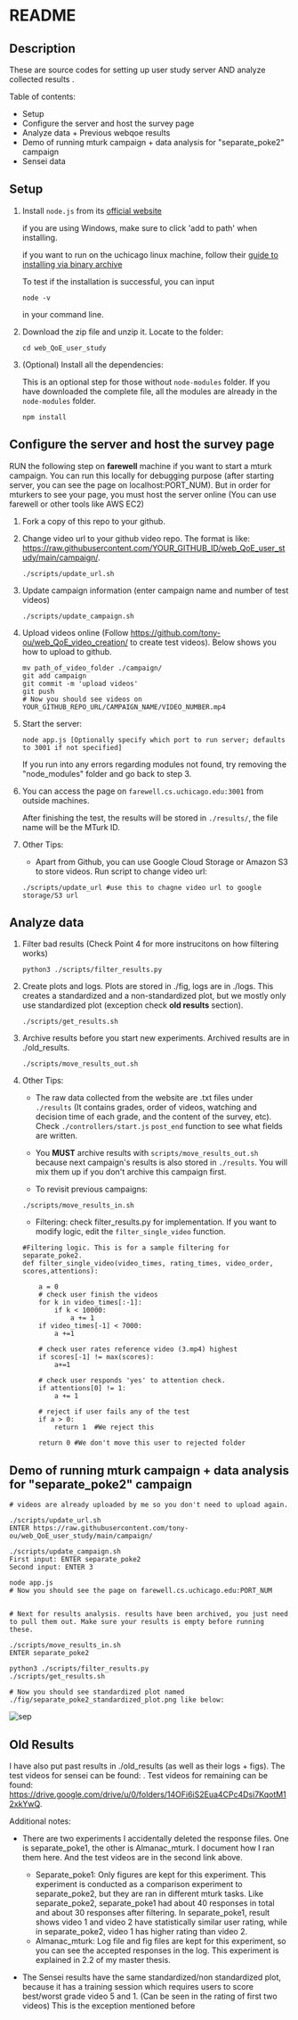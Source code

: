 
# README

## Description

These are source codes for setting up user study server AND analyze collected results .

Table of contents:
- Setup
- Configure the server and host the survey page
- Analyze data + Previous webqoe results
- Demo of running mturk campaign + data analysis for "separate_poke2" campaign
- Sensei data
## Setup

1. Install `node.js` from its [official website](https://nodejs.org/en/download/)

   if you are using Windows, make sure to click 'add to path' when installing.

   if you want to run on the uchicago linux machine, follow their [guide to installing via binary archive](https://github.com/nodejs/help/wiki/Installation)

   To test if the installation is successful, you can input 

   ```shell
   node -v
   ```

   in your command line.

2. Download the zip file and unzip  it. Locate to the folder:

   ```shell
   cd web_QoE_user_study
   ```

3. (Optional) Install all the dependencies:

   This is an optional step for those without `node-modules` folder. If you have downloaded the complete file, all the modules are already in the `node-modules` folder.

   ```shell
   npm install
   ```


## Configure the server and host the survey page

RUN the following step on **farewell** machine if you want to start a mturk campaign. You can run this locally for debugging purpose (after starting server, you can see the page on localhost:PORT_NUM). But in order for mturkers to see your page, you must host the server online (You can use farewell or other tools like AWS EC2)

1. Fork a copy of this repo to your github. 
2. Change video url to your github video repo. The format is like: https://raw.githubusercontent.com/YOUR_GITHUB_ID/web_QoE_user_study/main/campaign/. 
   ```shell
   ./scripts/update_url.sh
   
   ```

3. Update campaign information (enter campaign name and number of test videos)
   ```shell
   ./scripts/update_campaign.sh 
   ```
 
4. Upload videos online (Follow https://github.com/tony-ou/web_QoE_video_creation/ to create test videos). Below shows you how to upload to github.
   ```shell
   mv path_of_video_folder ./campaign/
   git add campaign
   git commit -m 'upload videos'
   git push
   # Now you should see videos on YOUR_GITHUB_REPO_URL/CAMPAIGN_NAME/VIDEO_NUMBER.mp4
   ```
5. Start the server:

   ```shell
   node app.js [Optionally specify which port to run server; defaults to 3001 if not specified]
   ```

   If you run into any errors regarding modules not found, try removing the "node_modules" folder and go back to step 3.

6. You can access the page on `farewell.cs.uchicago.edu:3001` from outside machines.

   After finishing the test, the results will be stored in `./results/`, the file name will be the MTurk ID.
   
7. Other Tips:
   - Apart from Github, you can use Google Cloud Storage or Amazon S3 to store videos. Run script to change video url:
   ```shell
   ./scripts/update_url #use this to chagne video url to google storage/S3 url
   ```


## Analyze data
1. Filter bad results (Check Point 4 for more instrucitons on how filtering works)
   ```shell
   python3 ./scripts/filter_results.py 
   ```

2. Create plots and logs. Plots are stored in ./fig, logs are in ./logs. This creates a standardized and a non-standardized plot, but we mostly only use standardized plot (exception check **old results** section). 
   ```shell
   ./scripts/get_results.sh 
   ```
3. Archive results before you start new experiments. Archived results are in ./old_results.
   ```shell
   ./scripts/move_results_out.sh 
   ```

4. Other Tips:

   - The raw data collected from the website are .txt files under `./results` (It contains grades, order of videos, watching and decision time of each grade, and the content of the survey, etc). Check `./controllers/start.js` `post_end` function to see what fields are written. 

   - You **MUST** archive results with `scripts/move_results_out.sh` because next campaign's results is also stored in `./results`. You will mix them up if you don't archive this campaign first. 

   - To revisit previous campaigns:
   ```shell
   ./scripts/move_results_in.sh 
   ```
   - Filtering: check filter_results.py for implementation. If you want to modify logic, edit the `filter_single_video` function.
   ```shell
   #Filtering logic. This is for a sample filtering for separate_poke2.   
   def filter_single_video(video_times, rating_times, video_order, scores,attentions):

       a = 0
       # check user finish the videos
       for k in video_times[:-1]:
           if k < 10000:
               a += 1
       if video_times[-1] < 7000:
           a +=1

       # check user rates reference video (3.mp4) highest
       if scores[-1] != max(scores):
           a+=1

       # check user responds 'yes' to attention check.
       if attentions[0] != 1:
           a += 1

       # reject if user fails any of the test
       if a > 0:
           return 1  #We reject this

       return 0 #We don't move this user to rejected folder

   ```


## Demo of running mturk campaign + data analysis for "separate_poke2" campaign

   ```shell
   # videos are already uploaded by me so you don't need to upload again.
   
   ./scripts/update_url.sh
   ENTER https://raw.githubusercontent.com/tony-ou/web_QoE_user_study/main/campaign/
   
   ./scripts/update_campaign.sh 
   First input: ENTER separate_poke2 
   Second input: ENTER 3

   node app.js
   # Now you should see the page on farewell.cs.uchicago.edu:PORT_NUM
   
   
   # Next for results analysis. results have been archived, you just need to pull them out. Make sure your results is empty before running these.
   
   ./scripts/move_results_in.sh
   ENTER separate_poke2
   
   python3 ./scripts/filter_results.py
   ./scripts/get_results.sh
   
   # Now you should see standardized plot named ./fig/separate_poke2_standardized_plot.png like below:
   ```
   
   ![sep](https://github.com/tony-ou/web_QoE_user_study/blob/main/fig/separate_poke2_standardized_plot.png)

## Old Results
I have also put past results in ./old_results (as well as their logs + figs). The test videos for sensei can be found: . Test videos for remaining can be found: https://drive.google.com/drive/u/0/folders/14OFi6iS2Eua4CPc4Dsi7KqotM12xkYwQ.


Additional notes:
- There are two experiments I accidentally deleted the response files. One is separate_poke1, the other is Almanac_mturk. I document how I ran them here. And the test videos are in the second link above.
   - Separate_poke1: Only figures are kept for this experiment. This experiment is conducted as a comparison experiment to separate_poke2, but they are ran in different mturk tasks. Like separate_poke2, separate_poke1 had about 40 responses in total and about 30 responses after filtering. In separate_poke1, result shows video 1 and video 2 have statistically similar user rating, while in separate_poke2, video 1 has higher rating than video 2.  
   - Almanac_mturk: Log file and fig files are kept for this experiment, so you can see the accepted responses in the log. This experiment is explained in 2.2 of my master thesis.  
  
- The Sensei results have the same standardized/non standardized plot, because it has a training session which requires users to score best/worst grade video 5 and 1. (Can be seen in the rating of first two videos) This is the exception mentioned before
